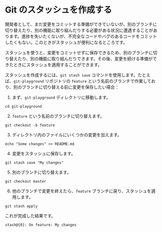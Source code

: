 # Git のスタッシュを作成する

開発者として、まだ変更をコミットする準備ができていないが、別のブランチに切り替えたり、別の機能に取り組んだりする必要がある状況に遭遇することがあります。進捗を失いたくないが、不完全なコードやバグのあるコードをコミットしたくもない。このときがスタッシュが便利になるところです。

スタッシュを使うと、変更をコミットせずに保存できるため、別のブランチに切り替えたり、別の機能に取り組んだりできます。その後、変更を続ける準備ができたときにスタッシュを適用することができます。

スタッシュを作成するには、`git stash save` コマンドを使用します。たとえば、`git-playground` リポジトリの `feature` という名前のブランチで作業しており、別のブランチに切り替える前に変更を保存したい場合：

1. まず、`git-playground` ディレクトリに移動します。

```shell
cd git-playground
```

2. `feature` という名前のブランチに切り替えます。

```shell
git checkout -b feature
```

3. ディレクトリ内のファイルにいくつかの変更を加えます。

```shell
echo "Some changes" >> README.md
```

4. 変更をスタッシュに保存します。

```shell
git stash save "My changes"
```

5. 別のブランチに切り替えます。

```shell
git checkout master
```

6. 他のブランチで変更を終えたら、`feature` ブランチに戻り、スタッシュを適用します。

```shell
git stash apply
```

これが完成した結果です。

```shell
stash@{0}: On feature: My changes
```
